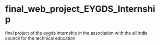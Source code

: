 # final_web_project_EYGDS_Internship
final project of the eygds internship in the association with the all india council for the technical education 
